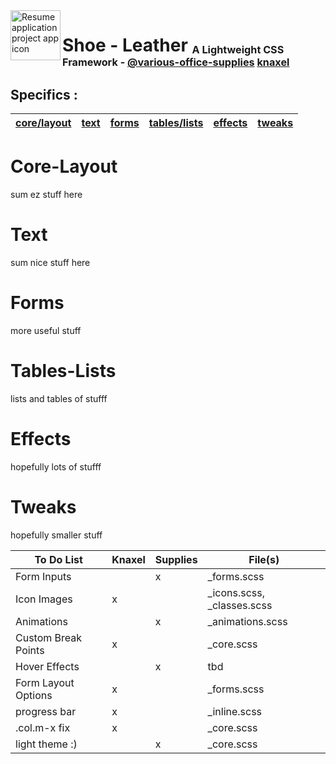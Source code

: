 <img align="left" width="80" height="80" src="https://github.com/various-office-supplies/shoe-leather/blob/main/shoe-leather/shoe-leather-64.png?raw=true" alt="Resume application project app icon" />

<h1> Shoe - Leather   <sub><sup><sub>  A Lightweight CSS Framework - <a href="https://github.com/various-office-supplies">@various-office-supplies</a> <a href="https://github.com/knaxel">knaxel</a></sub></sup></sub></h1>

## Specifics :
| [core/layout](#core-layout)   |  [text](#text) | [forms](#forms) | [tables/lists](#tables-lists) | [effects](#effects) | [tweaks](#tweaks) |
| ----------------------------- | -------------- | --------------- | ----------------------------- |--------------------- |------------- |

# Core-Layout
sum ez stuff here

# Text
sum nice stuff here

# Forms
more useful stuff

# Tables-Lists
lists and tables of stufff

# Effects
hopefully lots of stufff

# Tweaks
hopefully smaller stuff


| To Do List    | Knaxel        | Supplies      | File(s)       |
| ------------- | ------------- | ------------- | ------------- |
| Form Inputs           |   | x | \_forms.scss |
| Icon Images           | x |   | \_icons.scss, \_classes.scss |
| Animations            |   | x |  \_animations.scss |
| Custom Break Points   | x |   | \_core.scss |
| Hover Effects         |   | x | tbd |
| Form Layout Options   | x |   | \_forms.scss |
| progress bar          | x |   | \_inline.scss |
| .col.m-x   fix        | x |   | \_core.scss |
| light theme :)        |   | x | \_core.scss |
